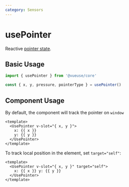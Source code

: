 ```yaml
---
category: Sensors
---
```


# usePointer

Reactive [pointer state](https://developer.mozilla.org/en-US/docs/Web/API/Pointer_events).

## Basic Usage

```ts
import { usePointer } from '@vueuse/core'

const { x, y, pressure, pointerType } = usePointer()
```

## Component Usage

By default, the component will track the pointer on `window`

```vue
<template>
  <UsePointer v-slot="{ x, y }">
    x: {{ x }}
    y: {{ y }}
  </UsePointer>
</template>
```

To track local position in the element, set `target="self"`:

```vue
<template>
  <UsePointer v-slot="{ x, y }" target="self">
    x: {{ x }} y: {{ y }}
  </UsePointer>
</template>
```
